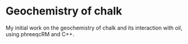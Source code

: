 # Geochemistry of chalk
My initial work on the geochemistry of chalk and its interaction with oil, using phreeqcRM and C++.
